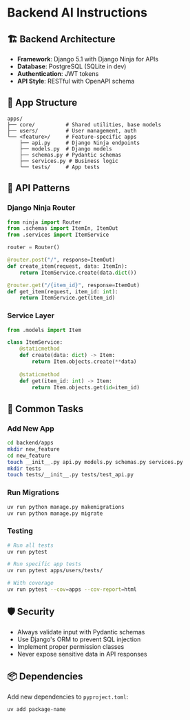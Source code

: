 # Backend AI Instructions

## 🏗️ Backend Architecture

- **Framework**: Django 5.1 with Django Ninja for APIs
- **Database**: PostgreSQL (SQLite in dev)
- **Authentication**: JWT tokens
- **API Style**: RESTful with OpenAPI schema

## 📁 App Structure

```
apps/
├── core/          # Shared utilities, base models
├── users/         # User management, auth
└── <feature>/     # Feature-specific apps
    ├── api.py     # Django Ninja endpoints
    ├── models.py  # Django models
    ├── schemas.py # Pydantic schemas
    ├── services.py # Business logic
    └── tests/     # App tests
```

## 📝 API Patterns

### Django Ninja Router
```python
from ninja import Router
from .schemas import ItemIn, ItemOut
from .services import ItemService

router = Router()

@router.post("/", response=ItemOut)
def create_item(request, data: ItemIn):
    return ItemService.create(data.dict())

@router.get("/{item_id}", response=ItemOut)
def get_item(request, item_id: int):
    return ItemService.get(item_id)
```

### Service Layer
```python
from .models import Item

class ItemService:
    @staticmethod
    def create(data: dict) -> Item:
        return Item.objects.create(**data)
    
    @staticmethod
    def get(item_id: int) -> Item:
        return Item.objects.get(id=item_id)
```

## 🔧 Common Tasks

### Add New App
```bash
cd backend/apps
mkdir new_feature
cd new_feature
touch __init__.py api.py models.py schemas.py services.py
mkdir tests
touch tests/__init__.py tests/test_api.py
```

### Run Migrations
```bash
uv run python manage.py makemigrations
uv run python manage.py migrate
```

### Testing
```bash
# Run all tests
uv run pytest

# Run specific app tests
uv run pytest apps/users/tests/

# With coverage
uv run pytest --cov=apps --cov-report=html
```

## 🛡️ Security

- Always validate input with Pydantic schemas
- Use Django's ORM to prevent SQL injection
- Implement proper permission classes
- Never expose sensitive data in API responses

## 📦 Dependencies

Add new dependencies to `pyproject.toml`:
```bash
uv add package-name
```